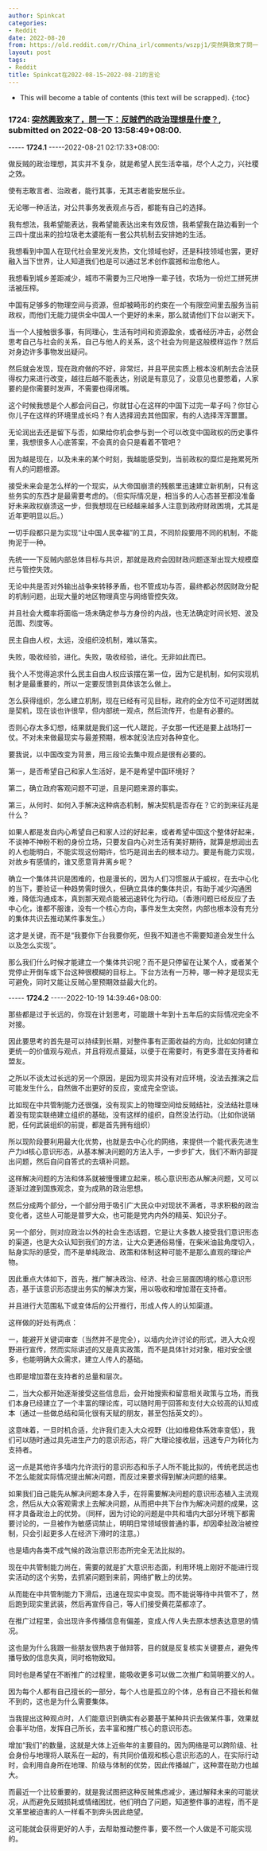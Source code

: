 ```yaml
---
author: Spinkcat
categories:
- Reddit
date: 2022-08-20
from: https://old.reddit.com/r/China_irl/comments/wszpj1/突然興致來了問一下反賊們的政治理想是什麼/
layout: post
tags:
- Reddit
title: Spinkcat在2022-08-15~2022-08-21的言论
---
```


* This will become a table of contents (this text will be scrapped).
{:toc}

### 1724: [突然興致來了，問一下：反賊們的政治理想是什麼？](https://old.reddit.com/r/China_irl/comments/wszpj1/突然興致來了問一下反賊們的政治理想是什麼/), submitted on 2022-08-20 13:58:49+08:00.

----- __1724.1__ -----2022-08-21 02:17:33+08:00:

做反贼的政治理想，其实并不复杂，就是希望人民生活幸福，尽个人之力，兴社稷之效。

使有志敢言者、治政者，能行其事，无其志者能安居乐业。

无论哪一种活法，对公共事务发表观点与否，都能有自己的选择。

我有想法，我希望能表达，我希望能表达出来有效反馈，我希望我在路边看到一个三四十度出来的捡垃圾老太婆能有一套公共机制去安排她的生活。

我想看到中国人在现代社会里发光发热，文化领域也好，还是科技领域也罢，更好融入当下世界，让人知道我们也是可以通过艺术创作震撼和治愈他人。

我想看到城乡差距减少，城市不需要为三尺地挣一辈子钱，农场为一份烂工拼死拼活被压榨。

中国有足够多的物理空间与资源，但却被畸形的约束在一个有限空间里去服务当前政权，而他们无能力提供全中国人一个更好的未来，那么就请他们下台以谢天下。

当一个人接触很多事，有同理心，生活有时间和资源盈余，或者经历冲击，必然会思考自己与社会的关系，自己与他人的关系，这个社会为何是这般模样运作？然后对身边许多事物发出疑问。

然后就会发现，现在政府做的不好，非常烂，并且平民实质上根本没机制去合法获得权力来进行改变，越往后越不能表达，别说是有意见了，没意见也要憋着，人家要的是你需要时发声，不需要也得闭嘴。

这个时候我想是个人都会问自己，你就甘心在这样的中国下过完一辈子吗？你甘心你儿子在这样的环境里成长吗？有人选择润去其他国家，有的人选择浑浑噩噩。

无论润出去还是留下与否，如果给你机会参与到一个可以改变中国政权的历史事件里，我想很多人心底答案，不会真的会只是看着不管吧？

因为越是现在，以及未来的某个时刻，我越能感受到，当前政权的糜烂是拖累死所有人的问题根源。

接受未来会是怎么样的一个现实，从大帝国崩溃的残骸里迅速建立新机制，只有这些务实的东西才是最需要考虑的。（但实际情况是，相当多的人心态甚至都没准备好未来政权崩溃这一步，但我想现在已经越来越多人注意到政府财政困境，尤其是近年更明显以后。）

一切手段都只是为实现“让中国人民幸福”的工具，不同阶段要用不同的机制，不能拘泥于一种。

先统一一下反贼内部总体目标与共识，那就是政府会因财政问题逐渐出现大规模糜烂与管控失效。

无论中共是否对外输出战争来转移矛盾，也不管成功与否，最终都必然因财政分配的机制问题，出现大量的地区物理真空与网络管控失效。

并且社会大概率将面临一场未确定参与方身份的内战，也无法确定时间长短、波及范围、烈度等。

民主自由人权，太远，没组织没机制，难以落实。

失败，吸收经验，进化。失败，吸收经验，进化。无非如此而已。

我个人不觉得追求什么民主自由人权应该摆在第一位，因为它是机制，如何实现机制才是最重要的，所以一定要反馈到具体该怎么做上。

怎么获得组织，怎么建立机制，现在已经有可见目标，政府的全方位不可逆财困就是契机，现在谈也许很早，但内部统一观点，然后流传开，也是有必要的。

否则心存太多幻想，结果就是我们这一代人蹉跎，子女那一代还是要上战场打一仗。不对未来做最现实与最差预期，根本就没法应对各种变化。

要我说，以中国改变为背景，用三段论去集中观点是很有必要的。

第一，是否希望自己和家人生活好，是不是希望中国环境好？

第二，确立政府客观问题不可逆，且是问题来源的事实。

第三，从何时、如何入手解决这种病态机制，解决契机是否存在？它的到来征兆是什么？

如果人都是发自内心希望自己和家人过的好起来，或者希望中国这个整体好起来，不谈神不神粉不粉的身份立场，只要发自内心对生活有美好期待，就算是想润出去的人也能明白，不能实现这份期许，恰巧是润出去的根本动力。要是有能力实现，对故乡有感情的，谁又愿意背井离乡呢？

确立一个集体共识是困难的，也是漫长的，因为人们习惯服从于威权，在去中心化的当下，要验证一种趋势需时很久，但确立具体的集体共识，有助于减少沟通困难，降低沟通成本，真到那天观点能被迅速转化为行动。（香港问题已经反应了去中心化，谁都不服谁，没有一个核心方向，事件发生太突然，内部也根本没有充分的集体共识去推动某件事发生。）

这才是关键，而不是“我要你下台我要你死，但我不知道也不需要知道会发生什么以及怎么实现”。

那么我们什么时候才能建立一个集体共识呢？而不是只停留在让某个人，或者某个党停止开倒车或下台这种很模糊的目标上。下台方法有一万种，哪一种才是现实无可避免，同时又能让反贼心里预期效益最大化的。

----- __1724.2__ -----2022-10-19 14:39:46+08:00:

那些都是过于长远的，你现在计划思考，可能跟十年到十五年后的实际情况完全不对接。

因此要思考的首先是可以持续到长期，对整件事有正面收益的方向，比如如何建立更统一的价值观与观点，并且将观点蔓延，以便于在需要时，有更多潜在支持者和盟友。

之所以不谈太过长远的另一个原因，是因为现实并没有对应环境，没法去推演之后可能发生什么，自然做不出更好的反应，变成完全空谈。

比如现在中共管制能力还很强，没有现实上的物理空间给反贼结社，没法结社意味着没有现实联络建立组织的基础，没有这样的组织，自然没法行动。（比如你说硝肥，任何武装组织的前提，都是首先拥有组织）

所以现阶段要利用最大化优势，也就是去中心化的网络，来提供一个能代表先进生产力id核心意识形态，从基本解决问题的方法入手，一步步扩大，我们不断内部提出问题，然后自问自答式的去填补问题。

这样解决问题的方法和体系就被慢慢建立起来，核心意识形态从解决问题，又可以逐渐过渡到国族观念，变为成熟的政治思想。

然后分成两个部分，一个部分用于吸引广大民众中对现状不满者，寻求积极的政治变化者，这些人可能是普罗大众，也可能是党内内外的精英、知识分子。

另一个部分，则对应政治以外的社会生态话题，它是让大多数人接受我们意识形态的渠道，也是大众认知到我们的方法，让大众更通俗易懂，在柴米油盐角度切入，贴身实际的感受，而不是单纯政治、政策和体制这种可能不是那么直观的理论产物。

因此重点大体如下，首先，推广解决政治、经济、社会三层面困境的核心意识形态，基于该意识形态提出务实的解决方案，用以吸收和增加潜在支持者。

并且进行大范围私下或变体后的公开推行，形成人传人的认知渠道。

这样做的好处有两点：

一，能避开关键词审查（当然并不是完全），以墙内允许讨论的形式，进入大众视野进行宣传，然而实际讲述的又是真实政策，而不是具体针对对象，相对安全很多，也能明确大众需求，建立人传人的基础。

也即是增加潜在支持者的总量和层次。

二，当大众都开始逐渐接受这些信息后，会开始搜索和留意相关政策与立场，而我们本身已经建立了一个丰富的理论库，可以随时用于回答和支付大众较高的认知成本（通过一些做总结和简化很有天赋的朋友，甚至包括英文的）。

这意味着，一旦时机合适，允许我们走入大众视野（比如维稳体系效率变低），我们可以随时通过具先进生产力的意识形态，将广大理论接收层，迅速专户为转化为支持者。

这一点是其他许多墙内允许流行的意识形态和乐子人所不能比拟的，传统老民运也不怎么能就实际情况提出解决问题，而反过来要求得到解决问题的结果。

如果我们自己能先从解决问题本身入手，在将需要解决问题的意识形态植入主流观念，然后从大众客观需求上去解决问题，从而把中共下台作为解决问题的成果，这样才具备政治上的优势。（同样，因为讨论的问题是中共和墙内大部分环境下都需要讨论的，一旦被作为敏感词禁止，明明日常领域很普通的事，却因牵扯政治被控制，只会引起更多人在经济下滑时的注意。）

也是墙内各类不成气候的政治意识形态所完全无法比拟的。

现在中共管制能力尚在，需要的就是扩大意识形态面，利用环境上刚好不能进行现实活动的这个劣势，去抓紧问题到来前，网络扩散上的优势。

从而能在中共管制能力下滑后，迅速在现实中变现。而不能说等待中共管不了，然后跑到现实里武装，然后再宣传自己，等人们接受黄花菜都凉了。

在推广过程里，会出现许多传播信息有偏差，变成人传人失去原本想表达意思的情况。

这也是为什么我跟一些朋友很热衷于做辩答，目的就是反复核实关键要点，避免传播导致的信息失真，同时格物致知。

同时也是希望在不断推广的过程里，能吸收更多可以做二次推广和简明要义的人。

因为每个人都有自己擅长的一部分，每个人也是孤立的个体，总有自己不擅长和做不到的，这也是为什么需要集体。

当我提出这种观点时，人们能意识到确实有必要基于某种共识去做某件事，效果就会事半功倍，发挥自己所长，去丰富和推广核心的意识形态。

增加“我们”的数量，这就是大体上近些年的主要目的。因为网络是可以跨阶级、社会身份与地理将人联系在一起的，有共同价值观和核心意识形态的人，在实际行动时，会利用自身所在地理、阶级与体制的优势，因此传播越广，这种潜在助力也越大。

而最近一个比较重要的，就是我试图把这种反贼焦虑减少，通过解释未来的可能状况，从而避免反贼损耗或情绪困扰，他们明白了问题，知道整件事的进程，而不是文革里被迫害的人一样看不到奔头因此绝望。

这可能就会获得更好的人手，去帮助推动整件事，要不然一个人做是不可能实现的。

